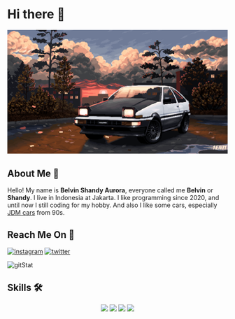 # Hi there 👋

<p align="center">
    <img src='tofu.gif' alt='tofu-car' style:'width:600px;'/>
</p>

## About Me 👦

Hello! My name is **Belvin Shandy Aurora**, everyone called me **Belvin** or **Shandy**. I live in Indonesia at Jakarta. I like programming since 2020, and until now I still coding for my hobby. And also I like some cars, especially <a href='https://en.wikipedia.org/wiki/Japanese_domestic_market' target='_blank'>JDM cars</a> from 90s.

## Reach Me On 📱

[![instagram](https://img.shields.io/badge/Instagram-E4405F?style=for-the-badge&logo=instagram&logoColor=white)](https://www.instagram.com/vin.bel)
[![twitter](https://img.shields.io/badge/LinkedIn-1DA1F2?style=for-the-badge&logo=linkedin&logoColor=white)](https://www.linkedin.com/in/belshandy/)

![gitStat](https://github-readme-stats.vercel.app/api?username=DizzyMeee&show_icons=true&theme=bear)

## Skills 🛠

<p align="center">
    <img src="https://img.icons8.com/color/48/000000/c-plus-plus-logo.png"/>
    <img src="https://img.icons8.com/color/48/000000/python--v1.png"/>
    <img src="https://img.icons8.com/color/48/000000/java-coffee-cup-logo--v1.png"/>
    <img src="https://img.icons8.com/color/48/000000/django.png"/>
</p>
